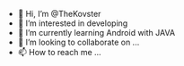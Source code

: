 - 👋 Hi, I’m @TheKovster
- 👀 I’m interested in developing 
- 🌱 I’m currently learning Android with JAVA
- 💞️ I’m looking to collaborate on ...
- 📫 How to reach me ...

<!---
TheKovster/TheKovster is a ✨ special ✨ repository because its `README.md` (this file) appears on your GitHub profile.
You can click the Preview link to take a look at your changes.
--->
